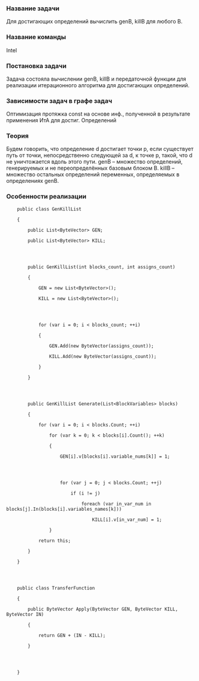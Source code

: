 ﻿### Название задачи

Для достигающих определений вычислить genB, killB для любого B.


### Название команды

Intel



### Постановка задачи

Задача состояла вычислении genB, killB и передаточной функции для реализации итерационного алгоритма для достигающих определений.



### Зависимости задач в графе задач

Оптимизация протяжка const на основе инф., полученной в результате применения ИтА для достиг. Определений


### Теория
Будем говорить, что определение d достигает точки p, если существует путь от точки, непосредственно следующей за d, к точке p, такой, что d не уничтожается вдоль этого пути.
genB – множество определений, генерируемых и не переопределённых базовым блоком B.
killB – множество остальных определений переменных, определяемых в определениях genB.


### Особенности реализации

```
    public class GenKillList    {        public List<ByteVector> GEN;        public List<ByteVector> KILL;
        public GenKillList(int blocks_count, int assigns_count)        {            GEN = new List<ByteVector>();            KILL = new List<ByteVector>();
            for (var i = 0; i < blocks_count; ++i)            {                GEN.Add(new ByteVector(assigns_count));                KILL.Add(new ByteVector(assigns_count));            }        }
        public GenKillList Generate(List<BlockVariables> blocks)        {            for (var i = 0; i < blocks.Count; ++i)                for (var k = 0; k < blocks[i].Count(); ++k)                {                    GEN[i].v[blocks[i].variable_nums[k]] = 1;
                    for (var j = 0; j < blocks.Count; ++j)                        if (i != j)                            foreach (var in_var_num in blocks[j].In(blocks[i].variables_names[k]))                                KILL[i].v[in_var_num] = 1;                }            return this;        }    }
    public class TransferFunction    {        public ByteVector Apply(ByteVector GEN, ByteVector KILL, ByteVector IN)        {            return GEN + (IN - KILL);        }
    }
```


